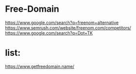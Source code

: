 # Free-Domain
https://www.google.com/search?q=freenom+alternative https://www.semrush.com/website/freenom.com/competitors/
https://www.google.com/search?q=Dot+TK

# list:
https://www.getfreedomain.name/
